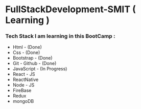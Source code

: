 <h1>FullStackDevelopment-SMIT  ( Learning )</h1>

<h3>Tech Stack I am learning in this BootCamp : </h3>

<ul>

<li>Html - (Done)</li>   
<li>Css - (Done)</li>    
<li>Bootstrap - (Done)</li>    
<li>Git - Github - (Done)</li>   
<li>JavaScript - (In Progress)</li>   
<li>React - JS</li>
<li>ReactNative</li>
<li>Node - JS</li>
<li>FireBase</li>
<li>Redux</li>
<li>mongoDB</li>

</ul>
